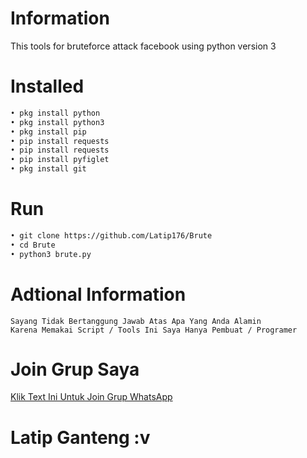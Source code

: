 # Information
This tools for bruteforce attack facebook using python version 3
# Installed
```BASH
• pkg install python
• pkg install python3
• pkg install pip
• pip install requests
• pip install requests
• pip install pyfiglet
• pkg install git
```
# Run
```BASH
• git clone https://github.com/Latip176/Brute
• cd Brute
• python3 brute.py
```
# Adtional Information
```TXT
Sayang Tidak Bertanggung Jawab Atas Apa Yang Anda Alamin
Karena Memakai Script / Tools Ini Saya Hanya Pembuat / Programer
```
# Join Grup Saya
<a href="https://chat.whatsapp.com/Fbrc7eRyv5kI3mMIqBnSVr">Klik Text Ini Untuk Join Grup WhatsApp</a>
# Latip Ganteng :v
